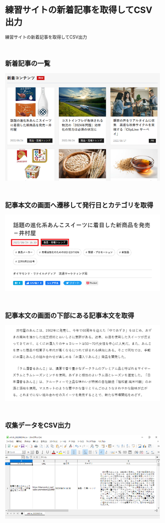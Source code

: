 # 練習サイトの新着記事を取得してCSV出力
練習サイトの新着記事を取得してCSV出力

<br>

## 新着記事の一覧
![画像1](./image01.png)

<br>

## 記事本文の画面へ遷移して発行日とカテゴリを取得
![画像2](./image02.png)

<br>

## 記事本文の画面の下部にある記事本文を取得
![画像3](./image03.png)

<br>

## 収集データをCSV出力
![画像4](./image04.png)

<br>
